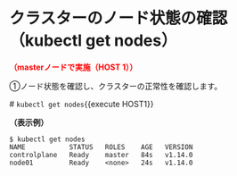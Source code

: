 # クラスターのノード状態の確認（kubectl get nodes）
**<span style="color: red; ">（masterノードで実施（HOST 1））</span>**  

①ノード状態を確認し、クラスターの正常性を確認します。  

\# `kubectl get nodes`{{execute HOST1}}  

**（表示例）**
```
$ kubectl get nodes
NAME           STATUS   ROLES    AGE   VERSION
controlplane   Ready    master   84s   v1.14.0
node01         Ready    <none>   24s   v1.14.0
````